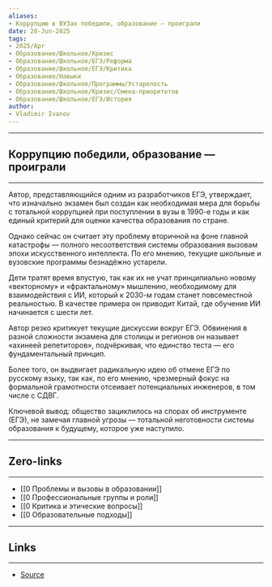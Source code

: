 ```yaml
---
aliases: 
- Коррупцию в ВУЗах победили, образование — проиграли 
date: 28-Jun-2025
tags:
- 2025/Apr
- Образование/Школьное/Кризис
- Образование/Школьное/ЕГЭ/Реформа
- Образование/Школьное/ЕГЭ/Критика
- Образование/Навыки
- Образование/Школьное/Программы/Устарелость
- Образование/Школьное/Кризис/Смена-приоритетов
- Образование/Школьное/ЕГЭ/История
author:
- Vladimir Ivanov
---
```

-----
##  Коррупцию победили, образование — проиграли 
-----
Автор, представляющийся одним из разработчиков ЕГЭ, утверждает, что изначально экзамен был создан как необходимая мера для борьбы с тотальной коррупцией при поступлении в вузы в 1990-е годы и как единый критерий для оценки качества образования по стране.

Однако сейчас он считает эту проблему вторичной на фоне главной катастрофы — полного несоответствия системы образования вызовам эпохи искусственного интеллекта. По его мнению, текущие школьные и вузовские программы безнадёжно устарели. 

Дети тратят время впустую, так как их не учат принципиально новому «векторному» и «фрактальному» мышлению, необходимому для взаимодействия с ИИ, который к 2030-м годам станет повсеместной реальностью. В качестве примера он приводит Китай, где обучение ИИ начинается с шести лет.

Автор резко критикует текущие дискуссии вокруг ЕГЭ. Обвинения в разной сложности экзамена для столицы и регионов он называет «ахинеей репетиторов», подчёркивая, что единство теста — его фундаментальный принцип. 

Более того, он выдвигает радикальную идею об отмене ЕГЭ по русскому языку, так как, по его мнению, чрезмерный фокус на формальной грамотности отсеивает потенциальных инженеров, в том числе с СДВГ.

Ключевой вывод: общество зациклилось на спорах об инструменте (ЕГЭ), не замечая главной угрозы — тотальной неготовности системы образования к будущему, которое уже наступило.

---
## Zero-links
---
- [[0 Проблемы и вызовы в образовании]]
- [[0 Профессиональные группы и роли]]
- [[0 Критика и этические вопросы]]
- [[0 Образовательные подходы]]

---
## Links
---
- [Source](https://t.me/turboproject/1621)